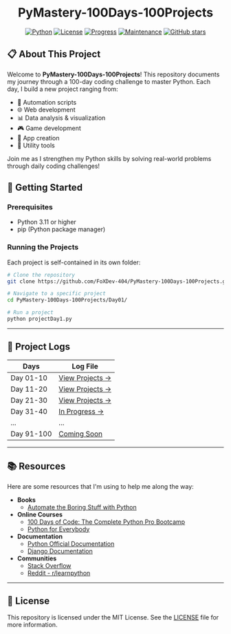 <div align="center">

# PyMastery-100Days-100Projects

[![Python](https://img.shields.io/badge/Python-3.11-blue.svg)](https://www.python.org/downloads/)
[![License](https://img.shields.io/badge/License-MIT-green.svg)](LICENSE)
[![Progress](https://img.shields.io/badge/Progress-30%25-yellow.svg)](Day21-30/README.md)
[![Maintenance](https://img.shields.io/badge/Maintained-yes-brightgreen.svg)](https://github.com/FoXDev-404/PyMastery-100Days-100Projects/graphs/commit-activity)
[![GitHub stars](https://img.shields.io/github/stars/FoXDev-404/PyMastery-100Days-100Projects?style=social)](https://github.com/FoXDev-404/PyMastery-100Days-100Projects)

</div>

## 📋 About This Project

Welcome to **PyMastery-100Days-100Projects**! This repository documents my journey through a 100-day coding challenge to master Python. Each day, I build a new project ranging from:

- 🤖 Automation scripts
- 🌐 Web development
- 📊 Data analysis & visualization
- 🎮 Game development
- 📱 App creation
- 🔧 Utility tools

Join me as I strengthen my Python skills by solving real-world problems through daily coding challenges!

## 🚀 Getting Started

### Prerequisites

- Python 3.11 or higher
- pip (Python package manager)

### Running the Projects

Each project is self-contained in its own folder:

```bash
# Clone the repository
git clone https://github.com/FoXDev-404/PyMastery-100Days-100Projects.git

# Navigate to a specific project
cd PyMastery-100Days-100Projects/Day01/

# Run a project
python projectDay1.py
```

---

## 📅 Project Logs

| Days       | Log File                              |
| ---------- | ------------------------------------- |
| Day 01-10  | [View Projects →](Day01-10/README.md) |
| Day 11-20  | [View Projects →](Day11-20/README.md) |
| Day 21-30  | [View Projects →](Day21-30/README.md) |
| Day 31-40  | [In Progress →](Day31-40/README.md)   |
| ...        | ...                                   |
| Day 91-100 | [Coming Soon](Day91-100/README.md)    |

---

## 📚 Resources

Here are some resources that I'm using to help me along the way:

- **Books**
  - [Automate the Boring Stuff with Python](https://automatetheboringstuff.com/)
- **Online Courses**
  - [100 Days of Code: The Complete Python Pro Bootcamp](https://www.udemy.com/course/100-days-of-code/)
  - [Python for Everybody](https://www.coursera.org/specializations/python)
- **Documentation**
  - [Python Official Documentation](https://docs.python.org/3/)
  - [Django Documentation](https://docs.djangoproject.com/en/stable/)
- **Communities**
  - [Stack Overflow](https://stackoverflow.com/)
  - [Reddit - r/learnpython](https://www.reddit.com/r/learnpython/)

---

## 📄 License

This repository is licensed under the MIT License. See the [LICENSE](LICENSE) file for more information.
